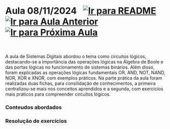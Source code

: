 # Aula 08/11/2024 &nbsp; [![Ir para README](https://img.shields.io/badge/Indice-Verde?style=for-the-badge)](../README.md#indice) &nbsp; [![Ir para Aula Anterior](https://img.shields.io/badge/Anterior-Aula%205-007ACC?style=for-the-badge)](../aulas/25-10-2024.md) [![Ir para Próxima Aula](https://img.shields.io/badge/Próxima-Aula%207-007ACC?style=for-the-badge)](../aulas/15-11-2024.md)

<br>

A aula de Sistemas Digitais abordou o tema como circuitos lógicos, destacando-se a importância das operações lógicas na Álgebra de Boole e das portas lógicas no funcionamento de sistemas binários. Além disso, foram explicadas as operações lógicas fundamentais OR, AND, NOT, NAND, NOR, XOR e XNOR, com exemplos práticos.
Na parte prática da aula foram realizadas duas fichas, para consilidação de conhecimentos, a primeira centralizou-se mais nos conceitos aprendidos e a segunda, com exercicíos mais práticos para compreender circuitos lógicos.


### Conteudos abordados


### Resolução de exercícios





